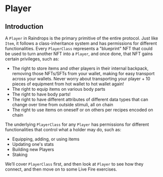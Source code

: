 # Player

## Introduction

A `Player` in Raindrops is the primary primitive of the entire protocol. Just like `Item`, it follows a class-inheritance system and has permissions for different functionalities. Every `PlayerClass` represents a "blueprint" NFT that could be used to turn another NFT into a `Player`, and once done, that NFT gains certain privileges, such as:

* The right to store items and other players in their internal backpack, removing those NFTs/SFTs from your wallet, making for easy transport across your wallets. Never worry about transporting your player + 10 pieces of equipment from hot wallet to hot wallet again!
* The right to equip items on various body parts
* The right to have body parts!
* The right to have different attributes of different data types that can change over time from outside stimuli, all on chain
* The right to use items on oneself or on others per recipes encoded on chain

The underlying `PlayerClass` for any `Player` has permissions for different functionalities that control what a holder may do, such as:

* Equipping, adding, or using items
* Updating one's stats
* Building new Players
* Staking

We’ll cover `PlayerClass` first, and then look at `Player` to see how they connect, and then move on to some Live Fire exercises.
